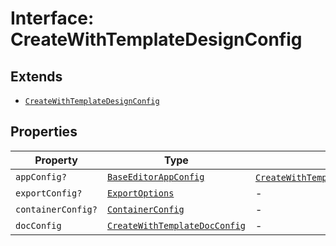 # Interface: CreateWithTemplateDesignConfig

## Extends

- [`CreateWithTemplateDesignConfig`](../../../../editor/DesignConfig.types/interfaces/create-with-template-design-config.md)

## Properties

| Property | Type | Overrides | Inherited from |
| ------ | ------ | ------ | ------ |
| `appConfig?` | [`BaseEditorAppConfig`](../../../../editor/AppConfig.types/interfaces/base-editor-app-config.md) | [`CreateWithTemplateDesignConfig`](../../../../editor/DesignConfig.types/interfaces/create-with-template-design-config.md).`appConfig` | - |
| `exportConfig?` | [`ExportOptions`](../../../../ExportConfig.types/type-aliases/export-options.md) | - | [`CreateWithTemplateDesignConfig`](../../../../editor/DesignConfig.types/interfaces/create-with-template-design-config.md).`exportConfig` |
| `containerConfig?` | [`ContainerConfig`](../../../../ContainerConfig.types/type-aliases/container-config.md) | - | [`CreateWithTemplateDesignConfig`](../../../../editor/DesignConfig.types/interfaces/create-with-template-design-config.md).`containerConfig` |
| `docConfig` | [`CreateWithTemplateDocConfig`](../../../../editor/DocConfig.types/interfaces/create-with-template-doc-config.md) | - | [`CreateWithTemplateDesignConfig`](../../../../editor/DesignConfig.types/interfaces/create-with-template-design-config.md).`docConfig` |
